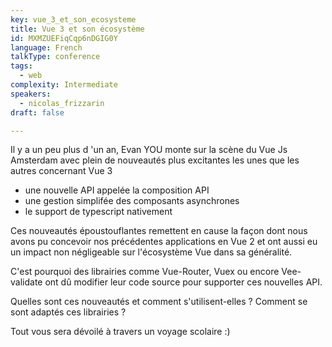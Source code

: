 ```yaml
---
key: vue_3_et_son_ecosysteme
title: Vue 3 et son écosystème
id: MXMZUEFiqCqp6nDGIG0Y
language: French
talkType: conference
tags:
  - web
complexity: Intermediate
speakers:
  - nicolas_frizzarin
draft: false

---
```


Il y a un peu plus d 'un an, Evan YOU monte sur la scène du Vue Js Amsterdam avec plein de nouveautés plus excitantes les unes que les autres concernant Vue 3
- une nouvelle API appelée la composition API
- une gestion simplifée des composants asynchrones
- le support de typescript nativement

Ces nouveautés époustouflantes remettent en cause la façon dont nous avons pu concevoir nos précédentes applications en Vue 2 et ont aussi eu un impact non négligeable sur l'écosystème Vue dans sa généralité.

C'est pourquoi des librairies comme Vue-Router, Vuex ou encore Vee-validate ont dû modifier leur code source pour supporter  ces nouvelles API. 

Quelles sont ces nouveautés et comment s'utilisent-elles ? Comment se sont adaptés ces librairies ? 

Tout vous sera dévoilé à travers un voyage scolaire :) 

